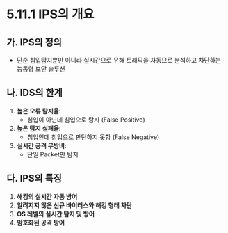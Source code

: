 # 5.11.1 IPS의 개요

## 가. IPS의 정의
- 단순 침입탐지뿐만 아니라 실시간으로 유해 트래픽을 자동으로 분석하고 차단하는 능동형 보안 솔루션

## 나. IDS의 한계
1. **높은 오류 탐지율**:
   - 침입이 아닌데 침입으로 탐지 (False Positive)
2. **높은 탐지 실패율**:
   - 침입인데 침입으로 판단하지 못함 (False Negative)
3. **실시간 공격 무방비**:
   - 단일 Packet만 탐지

## 다. IPS의 특징
1. **해킹의 실시간 자동 방어**
2. **알려지지 않은 신규 바이러스와 해킹 형태 차단**
3. **OS 레벨의 실시간 탐지 및 방어**
4. **암호화된 공격 방어**
